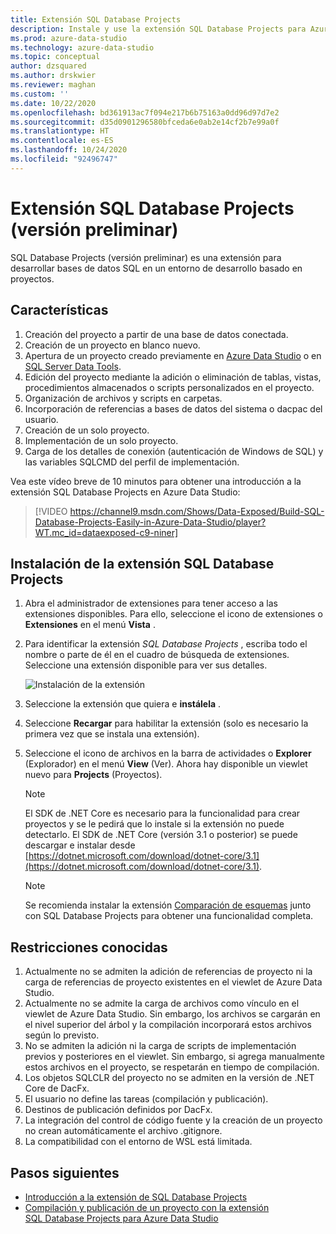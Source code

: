 ```yaml
---
title: Extensión SQL Database Projects
description: Instale y use la extensión SQL Database Projects para Azure Data Studio.
ms.prod: azure-data-studio
ms.technology: azure-data-studio
ms.topic: conceptual
author: dzsquared
ms.author: drskwier
ms.reviewer: maghan
ms.custom: ''
ms.date: 10/22/2020
ms.openlocfilehash: bd361913ac7f094e217b6b75163a0dd96d97d7e2
ms.sourcegitcommit: d35d0901296580bfceda6e0ab2e14cf2b7e99a0f
ms.translationtype: HT
ms.contentlocale: es-ES
ms.lasthandoff: 10/24/2020
ms.locfileid: "92496747"
---
```

# <a name="sql-database-projects-extension-preview"></a>Extensión SQL Database Projects (versión preliminar)

SQL Database Projects (versión preliminar) es una extensión para desarrollar bases de datos SQL en un entorno de desarrollo basado en proyectos. 


## <a name="features"></a>Características

1. Creación del proyecto a partir de una base de datos conectada.
2. Creación de un proyecto en blanco nuevo.
3. Apertura de un proyecto creado previamente en [Azure Data Studio](sql-database-project-extension-getting-started.md) o en [SQL Server Data Tools](../../ssdt/sql-server-data-tools.md).
4. Edición del proyecto mediante la adición o eliminación de tablas, vistas, procedimientos almacenados o scripts personalizados en el proyecto.
5. Organización de archivos y scripts en carpetas.
6. Incorporación de referencias a bases de datos del sistema o dacpac del usuario.
7. Creación de un solo proyecto.
8. Implementación de un solo proyecto.
9. Carga de los detalles de conexión (autenticación de Windows de SQL) y las variables SQLCMD del perfil de implementación.

Vea este vídeo breve de 10 minutos para obtener una introducción a la extensión SQL Database Projects en Azure Data Studio:

> [!VIDEO https://channel9.msdn.com/Shows/Data-Exposed/Build-SQL-Database-Projects-Easily-in-Azure-Data-Studio/player?WT.mc_id=dataexposed-c9-niner]

## <a name="install-the-sql-database-projects-extension"></a>Instalación de la extensión SQL Database Projects

1. Abra el administrador de extensiones para tener acceso a las extensiones disponibles.  Para ello, seleccione el icono de extensiones o **Extensiones** en el menú **Vista** .
2. Para identificar la extensión *SQL Database Projects* , escriba todo el nombre o parte de él en el cuadro de búsqueda de extensiones. Seleccione una extensión disponible para ver sus detalles.

   ![Instalación de la extensión](media/sql-database-projects-extension/install-database-projects.png)

3. Seleccione la extensión que quiera e **instálela** .
4. Seleccione **Recargar** para habilitar la extensión (solo es necesario la primera vez que se instala una extensión).
5. Seleccione el icono de archivos en la barra de actividades o **Explorer** (Explorador) en el menú **View** (Ver). Ahora hay disponible un viewlet nuevo para **Projects** (Proyectos).

   > [!NOTE]
   > El SDK de .NET Core es necesario para la funcionalidad para crear proyectos y se le pedirá que lo instale si la extensión no puede detectarlo.  El SDK de .NET Core (versión 3.1 o posterior) se puede descargar e instalar desde [https://dotnet.microsoft.com/download/dotnet-core/3.1](https://dotnet.microsoft.com/download/dotnet-core/3.1).

   > [!NOTE]
   > Se recomienda instalar la extensión [Comparación de esquemas](schema-compare-extension.md) junto con SQL Database Projects para obtener una funcionalidad completa.

## <a name="known-limitations"></a>Restricciones conocidas

1. Actualmente no se admiten la adición de referencias de proyecto ni la carga de referencias de proyecto existentes en el viewlet de Azure Data Studio.
2. Actualmente no se admite la carga de archivos como vínculo en el viewlet de Azure Data Studio. Sin embargo, los archivos se cargarán en el nivel superior del árbol y la compilación incorporará estos archivos según lo previsto.
3. No se admiten la adición ni la carga de scripts de implementación previos y posteriores en el viewlet. Sin embargo, si agrega manualmente estos archivos en el proyecto, se respetarán en tiempo de compilación.
4. Los objetos SQLCLR del proyecto no se admiten en la versión de .NET Core de DacFx.
5. El usuario no define las tareas (compilación y publicación).
6. Destinos de publicación definidos por DacFx.
7. La integración del control de código fuente y la creación de un proyecto no crean automáticamente el archivo .gitignore.
8. La compatibilidad con el entorno de WSL está limitada.

## <a name="next-steps"></a>Pasos siguientes

- [Introducción a la extensión de SQL Database Projects](sql-database-project-extension-getting-started.md)
- [Compilación y publicación de un proyecto con la extensión SQL Database Projects para Azure Data Studio](sql-database-project-extension-build.md)

